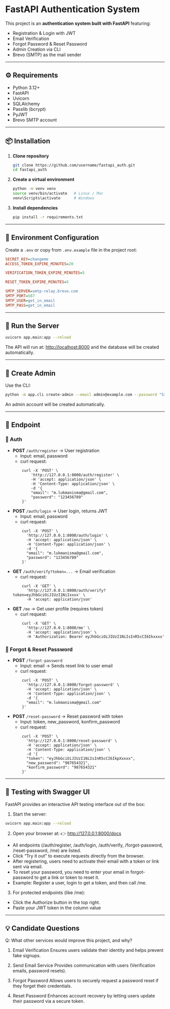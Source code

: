# FastAPI Authentication System

This project is an **authentication system built with FastAPI** featuring:

- Registration & Login with JWT
- Email Verification
- Forgot Password & Reset Password
- Admin Creation via CLI
- Brevo (SMTP) as the mail sender

---

## ⚙️ Requirements

- Python 3.12+
- FastAPI
- Uvicorn
- SQLAlchemy
- Passlib (bcrypt)
- PyJWT
- Brevo SMTP account

---

## 📦 Installation

1. **Clone repository**

   ```bash
   git clone https://github.com/username/fastapi_auth.git
   cd fastapi_auth
   ```

2. **Create a virtual environment**

   ```bash
   python -m venv venv
   source venv/bin/activate   # Linux / Mac
   venv\Scripts\activate      # Windows
   ```

3. **Install dependencies**
   ```bash
   pip install -r requirements.txt
   ```

---

## 🔑 Environment Configuration

Create a `.env` or copy from `.env.example` file in the project root:

```ini
SECRET_KEY=changeme
ACCESS_TOKEN_EXPIRE_MINUTES=20

VERIFICATION_TOKEN_EXPIRE_MINUTES=5

RESET_TOKEN_EXPIRE_MINUTES=5

SMTP_SERVER=smtp-relay.brevo.com
SMTP_PORT=587
SMTP_USER=get_in_email
SMTP_PASS=get_in_email

```

---

## 🚀 Run the Server

```bash
uvicorn app.main:app --reload
```

The API will run at: [http://localhost:8000](http://localhost:8000) and the database will be created automatically.

---

## 👑 Create Admin

Use the CLI:

```bash
python -m app.cli create-admin --email admin@example.com --password "S3cret!"
```

An admin account will be created automatically.

---

## 📡 Endpoint

### 🔐 Auth

- **POST** `/auth/register` → User registration
  - Input: email, password
  - curl request:
  ```curl
      curl -X 'POST' \
          'http://127.0.0.1:8000/auth/register' \
          -H 'accept: application/json' \
          -H 'Content-Type: application/json' \
          -d '{
          "email": "m.lukmanisma@gmail.com",
          "password": "123456789"
      }'
  ```
- **POST** `/auth/login` → User login, returns JWT
  - Input: email, password
  - curl request:
  ```curl
      curl -X 'POST' \
        'http://127.0.0.1:8000/auth/login' \
        -H 'accept: application/json' \
        -H 'Content-Type: application/json' \
        -d '{
        "email": "m.lukmanisma@gmail.com",
        "password": "123456789"
      }'
  ```
- **GET** `/auth/verify?token=...` → Email verification
  - curl request:
  ```curl
      curl -X 'GET' \
        'http://127.0.0.1:8000/auth/verify?token=eyJhbGciOiJIUzI1NiIxxxx' \
        -H 'accept: application/json'
  ```
- **GET** `/me` → Get user profile (requires token)
  - curl request:
  ```curl
      curl -X 'GET' \
        'http://127.0.0.1:8000/me' \
        -H 'accept: application/json' \
        -H 'Authorization: Bearer eyJhbGciOiJIUzI1NiIsInR5cCI6Ikxxxx'
  ```

### 🔑 Forgot & Reset Password

- **POST** `/forgot-password`
  - Input: email → Sends reset link to user email
  - curl request:
  ```curl
      curl -X 'POST' \
        'http://127.0.0.1:8000/forgot-password' \
        -H 'accept: application/json' \
        -H 'Content-Type: application/json' \
        -d '{
        "email": "m.lukmanisma@gmail.com"
      }'
  ```
- **POST** `/reset-password` → Reset password with token
  - Input: token, new_password, konfirm_password
  - curl request:
  ```curl
      curl -X 'POST' \
        'http://127.0.0.1:8000/reset-password' \
        -H 'accept: application/json' \
        -H 'Content-Type: application/json' \
        -d '{
        "token": "eyJhbGciOiJIUzI1NiIsInR5cCI6IkpXxxxx",
        "new_password": "987654321",
        "konfirm_password": "987654321"
      }'
  ```

---

## 🧪 Testing with Swagger UI

FastAPI provides an interactive API testing interface out of the box:

1. Start the server:

```bash
uvicorn app.main:app --reload
```

2. Open your browser at:
   👉 http://127.0.0.1:8000/docs

- All endpoints (/auth/register, /auth/login, /auth/verify, /forgot-password, /reset-password, /me) are listed.
- Click “Try it out” to execute requests directly from the browser.
- After registering, users need to activate their email with a token or link sent via email.
- To reset your password, you need to enter your email in forgot-password to get a link or token to reset it.
- Example: Register a user, login to get a token, and then call /me.

3. For protected endpoints (like /me):

- Click the Authorize button in the top right.
- Paste your JWT token in the column value

---

## 💡 Candidate Questions

Q: What other services would improve this project, and why?

1. Email Verification
   Ensures users validate their identity and helps prevent fake signups.

2. Send Email Service
   Provides communication with users (Verification emails, password resets).

3. Forgot Password
   Allows users to securely request a password reset if they forget their credentials.

4. Reset Password
   Enhances account recovery by letting users update their password via a secure token.
